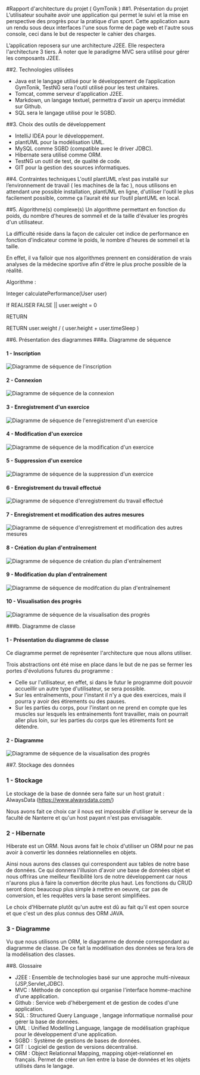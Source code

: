 #Rapport d'architecture du projet ( GymTonik )
##1. Présentation du projet
L’utilisateur souhaite avoir une application qui permet le suivi et la mise en perspective des progrès pour la pratique d’un sport. 
Cette application aura un rendu sous deux interfaces l'une sous forme de page web et l'autre sous console, ceci dans le but de respecter le cahier des charges.

L’application reposera sur une architecture J2EE.
Elle respectera l'architecture 3 tiers.
À noter que le paradigme MVC sera utilisé pour gérer les composants J2EE.

##2. Technologies utilisées
* Java est le langage utilisé pour le développement de l’application GymTonik, TestNG sera l'outil utilisé pour les test unitaires.
* Tomcat, comme serveur d'application J2EE.
* Markdown, un langage textuel, permettra d'avoir un aperçu immédiat sur Github.
* SQL sera le langage utilisé pour le SGBD.



##3. Choix des outils de développement
* IntelliJ IDEA pour le développement.
* plantUML pour la modélisation UML.
* MySQL comme SGBD (compatible avec le driver JDBC).
* Hibernate sera utilisé comme ORM.
* TestNG un outil de test, de qualité de code. 
* GIT pour la gestion des sources informatiques.


##4. Contraintes techniques
L'outil plantUML n’est pas installé sur l’environnement de travail ( les machines de la fac ), nous utilisons en attendant une possible installation, plantUML en ligne, d'utiliser l'outil le plus facilement possible, comme ça l’aurait été sur l’outil plantUML en local.

##5. Algorithme(s) complexe(s)
Un algorithme permettant en fonction du poids, du nombre d'heures de sommeil et de la taille d'évaluer les progrès d'un utilisateur. 

La difficulté réside dans la façon de calculer cet indice de performance en fonction d'indicateur comme le poids, le nombre d'heures de sommeil et la taille.

En effet, il va falloir que nos algorithmes prennent en considération de vrais analyses de la médecine sportive afin d'être le plus proche possible de la réalité.

Algorithme :

Integer calculatePerformance(User user)

  If REALISER FALSE || user.weight = 0
  
  RETURN
    
  RETURN user.weight / ( user.height + user.timeSleep )

##6. Présentation des diagrammes
###a. Diagramme de séquence

#### 1 - Inscription
![Diagramme de séquence de l'inscription](https://github.com/Miage-Paris-Ouest/m120142015-gymtonik/blob/master/diagrams/images/Inscription.png)

#### 2 - Connexion
![Diagramme de séquence de la connexion](https://github.com/Miage-Paris-Ouest/m120142015-gymtonik/blob/master/diagrams/images/Connexion.png)

#### 3 - Enregistrement d'un exercice 
![Diagramme de séquence de l'enregistrement d'un exercice](https://github.com/Miage-Paris-Ouest/m120142015-gymtonik/blob/master/diagrams/images/EnregistrementExercice.png)

#### 4 - Modification d'un exercice 
![Diagramme de séquence de la modification d'un exercice](https://github.com/Miage-Paris-Ouest/m120142015-gymtonik/blob/master/diagrams/images/ModificationExercice.png)

#### 5 - Suppression d'un exercice 
![Diagramme de séquence de la suppression d'un exercice](https://github.com/Miage-Paris-Ouest/m120142015-gymtonik/blob/master/diagrams/images/SuppressionExercice.png)

#### 6 - Enregistrement du travail effectué 
![Diagramme de séquence d'enregistrement du travail effectué](https://github.com/Miage-Paris-Ouest/m120142015-gymtonik/blob/master/diagrams/images/EnregistrementTravailEffectue.png)

#### 7 - Enregistrement et modification des autres mesures 
![Diagramme de séquence d'enregistrement et modification des autres mesures](https://github.com/Miage-Paris-Ouest/m120142015-gymtonik/blob/master/diagrams/images/EnregistrementAutresMesures.png)

#### 8 - Création du plan d'entraînement 
![Diagramme de séquence de création du plan d'entraînement](https://github.com/Miage-Paris-Ouest/m120142015-gymtonik/blob/master/diagrams/images/CreationPlanEntrainement.png)

#### 9 - Modification du plan d'entraînement
![Diagramme de séquence de modifcation du plan d'entraînement](https://github.com/Miage-Paris-Ouest/m120142015-gymtonik/blob/master/diagrams/images/ModificationPlanEntrainement.png)

#### 10 - Visualisation des progrès 
![Diagramme de séquence de la visualisation des progrès](https://github.com/Miage-Paris-Ouest/m120142015-gymtonik/blob/master/diagrams/images/VisualisationProgres.png)

###b. Diagramme de classe

#### 1 - Présentation du diagramme de classe
Ce diagramme permet de représenter l'architecture que nous allons utiliser.

Trois abstractions ont été mise en place dans le but de ne pas se fermer les portes d'évolutions futures du programme :

* Celle sur l'utilisateur, en effet, si dans le futur le programme doit pouvoir accueillir un autre type d'utilisateur, se sera possible.
* Sur les entraînements, pour l'instant il n'y a que des exercices, mais il pourra y avoir des étirements ou des pauses.
* Sur les parties du corps, pour l'instant on ne prend en compte que les muscles sur lesquels les entrainements font travailler, mais on pourrait aller plus loin, sur les parties du corps que les étirements font se détendre.

#### 2 - Diagramme
![Diagramme de séquence de la visualisation des progrès](https://github.com/Miage-Paris-Ouest/m120142015-gymtonik/blob/master/diagrams/images/DiagrammeClasse.png)

##7. Stockage des données

### 1 - Stockage
Le stockage de la base de donnée sera faite sur un host gratuit : AlwaysData (https://www.alwaysdata.com/)

Nous avons fait ce choix car il nous est impossible d'utiliser le serveur de la faculté de Nanterre et qu'un host payant n'est pas envisagable.

### 2 - Hibernate
Hiberate est un ORM. Nous avons fait le choix d'utiliser un ORM pour ne pas avoir à convertir les données relationnelles en objets.

Ainsi nous aurons des classes qui correspondent aux tables de notre base de données. Ce qui donnera l'illusion d'avoir une base de données objet et nous offriras une meilleur flexibilité lors de notre développement car nous n'aurons plus à faire la convertion décrite plus haut.
Les fonctions du CRUD seront donc beaucoup plus simple à mettre en oeuvre, car pas de conversion, et les requêtes vers la base seront simplifiées.

Le choix d'Hibernate plutôt qu'un autre est dû au fait qu'il est open source et que c'est un des plus connus des ORM JAVA.

### 3 - Diagramme
Vu que nous utilisons un ORM, le diagramme de donnée correspondant au diagramme de classe. De ce fait la modélisation des données se fera lors de la modélisation des classes.

##8. Glossaire

* J2EE   : Ensemble de technologies basé sur une approche multi-niveaux (JSP,Servlet,JDBC).
* MVC    : Méthode de conception qui organise l'interface homme-machine d'une application. 
* Github : Service web d'hébergement et de gestion de codes d'une application.
* SQL    : Structured Query Language , langage informatique normalisé pour gérer la base de données. 
* UML    : Unified Modelling Language, langage de modélisation graphique pour le développement d'une application.
* SGBD   : Système de gestions de bases de données. 
* GIT    : Logiciel de gestion de versions décentralisé.
* ORM    : Object Relationnal Mapping, mapping objet-relationnel en français. Permet de créer un lien entre la base de données et les objets utilisés dans le langage.




